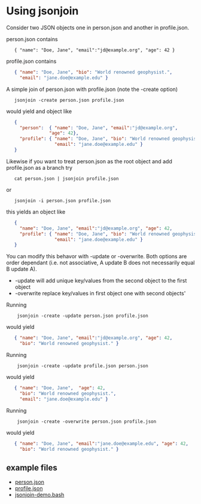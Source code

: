 
# Using jsonjoin

Consider two JSON objects one in person.json and another
in profile.json.

person.json contains

```shell
   { "name": "Doe, Jane", "email":"jd@example.org", "age": 42 }
```

profile.json contains

```json
   { "name": "Doe, Jane", "bio": "World renowned geophysist.",
     "email": "jane.doe@example.edu" }
```

A simple join of person.json with profile.json (note the
-create option)

```shell
   jsonjoin -create person.json profile.json
```

would yield and object like

```json
   {
     "person":  { "name": "Doe, Jane", "email":"jd@example.org",
	 			"age": 42},
     "profile": { "name": "Doe, Jane", "bio": "World renowned geophysist.",
                  "email": "jane.doe@example.edu" }
   }
```

Likewise if you want to treat person.json as the root object and add
profile.json as a branch try

```shell
   cat person.json | jsonjoin profile.json
```

or

```shell
   jsonjoin -i person.json profile.json
```

this yields an object like

```json
   {
     "name": "Doe, Jane", "email":"jd@example.org", "age": 42,
     "profile": { "name": "Doe, Jane", "bio": "World renowned geophysist.",
                  "email": "jane.doe@example.edu" }
   }
```

You can modify this behavor with -update or -overwrite. Both options are
order dependant (i.e. not associative, A update B does
not necessarily equal B update A).

+ -update will add unique key/values from the second object to the first object
+ -overwrite replace key/values in first object one with second objects'

Running

```shell
    jsonjoin -create -update person.json profile.json
```

would yield

```json
   { "name": "Doe, Jane", "email":"jd@example.org", "age": 42,
     "bio": "World renowned geophysist." }
```

Running

```shell
    jsonjoin -create -update profile.json person.json
```

would yield

```json
   { "name": "Doe, Jane",  "age": 42,
     "bio": "World renowned geophysist.",
     "email": "jane.doe@example.edu" }
```

Running

```shell
    jsonjoin -create -overwrite person.json profile.json
```

would yield

```json
   { "name": "Doe, Jane", "email":"jane.doe@example.edu", "age": 42,
     "bio": "World renowned geophysist." }
```

## example files

- [person.json](person.json)
- [profile.json](profile.json)
- [jsonjoin-demo.bash](jsonjoin-demo.bash)

